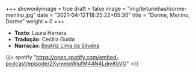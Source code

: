 +++
showonlyimage = true
draft = false
image = "img/leiturinhas/dorme-menino.jpg"
date = "2021-04-12T18:25:22+05:30"
title = "Dorme, Menino, Dorme"
weight = 0
+++
 
- **Texto**: Laura Herrera
- **Tradução**: Cecilia Guida
- **Narração**: [Beatriz Lima da Silveira](../../about/)
<!--more-->

{{< spotify "https://open.spotify.com/embed-podcast/episode/2XymmpWiufM44N4LdmKbVG" >}}

